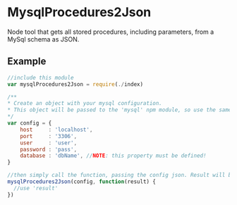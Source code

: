 # MysqlProcedures2Json
Node tool that gets all stored procedures, including parameters, from a MySql schema as JSON. 


## Example

```` javascript
//include this module
var mysqlProcedures2Json = require(./index)

/**
* Create an object with your mysql configuration.
* This object will be passed to the 'mysql' npm module, so use the same parameters.
*/
var config = {
    host     : 'localhost',
    port     : '3306',
    user     : 'user',
    password : 'pass',
    database : 'dbName', //NOTE: this property must be defined!
}

//then simply call the function, passing the config json. Result will be in a async callback
mysqlProcedures2Json(config, function(result) { 
  //use 'result'
})
````
